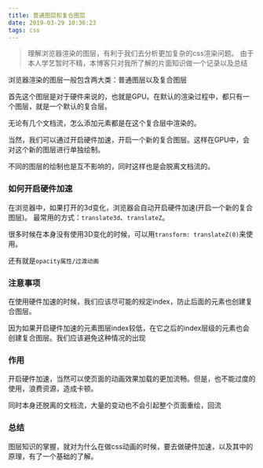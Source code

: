 ```yaml
---
title: 普通图层和复合图层
date: 2019-03-29 10:36:23
tags: css
---
```


> 理解浏览器渲染的图层，有利于我们去分析更加复杂的css渲染问题。
> 由于本人学艺暂时不精，本博客只对我所了解的片面知识做一个记录以及总结

浏览器渲染的图层一般包含两大类：普通图层以及复合图层

首先这个图层是对于硬件来说的，也就是GPU。在默认的渲染过程中，都只有一个图层，就是一个默认的复合层。

无论有几个文档流，怎么添加元素都是在这个复合层中渲染的。

当然，我们可以通过开启硬件加速，开启一个新的复合图层。这样在GPU中，会对这个新的图层进行单独绘制。

不同的图层的绘制也是互不影响的，同时这样也是会脱离文档流的。

### 如何开启硬件加速

在浏览器中，如果打开的3d变化，浏览器会自动开启硬件加速(开启一个新的复合图层)。
最常用的方式：`translate3d`、`translateZ`。

很多时候在本身没有使用3D变化的时候，可以用`transform: translateZ(0)`来使用。

还有就是`opacity属性/过渡动画`

### 注意事项

在使用硬件加速的时候，我们应该尽可能的规定index，防止后面的元素也创建复合图层。

因为如果开启硬件加速的元素图层index较低，在它之后的index层级的元素也会创建复合图层。我们应该避免这种情况的出现

### 作用

开启硬件加速，当然可以使页面的动画效果加载的更加流畅。但是，也不能过度的使用，浪费资源，造成卡顿。

同时本身还脱离的文档流，大量的变动也不会引起整个页面重绘，回流

### 总结

图层知识的掌握，就对为什么在做css动画的时候，要去做硬件加速，以及其中的原理，有了一个基础的了解。